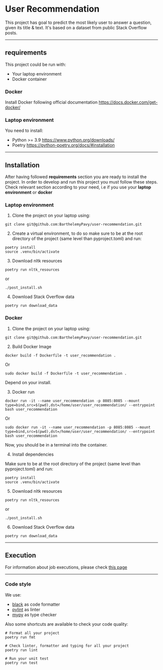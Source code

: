 # User Recommendation

This project has goal to predict the most likely user to answer a question, given its title & text.
It's based on a dataset from public Stack Overflow posts.

___
## requirements

This project could be run with:
- Your laptop environment
- Docker container
### Docker

Install Docker following official documentation https://docs.docker.com/get-docker/

### Laptop environment

You need to install:
- Python >= 3.9 https://www.python.org/downloads/
- Poetry https://python-poetry.org/docs/#installation
_____

## Installation
After having followed **requirements** section you are ready to install the project.
In order to develop and run this project you must follow these steps.
Check relevant section according to your need, i.e if you use your **laptop environment** or **docker**
### Laptop environment

1. Clone the project on your laptop using:
```
git clone git@github.com:BarthelemyPavy/user-recommendation.git
```
2. Create a virtual environment, to do so make sure to be at the root directory of the project (same level than pyproject.toml) and run:
```
poetry install
source .venv/bin/activate
```
3. Download nltk resources
```
poetry run nltk_resources
```
or
```
./post_install.sh
```
4. Download Stack Overflow data
```
poetry run download_data
```

### Docker
1. Clone the project on your laptop using:
```
git clone git@github.com:BarthelemyPavy/user-recommendation.git
```
2. Build Docker Image
```
docker build -f Dockerfile -t user_recommendation .
```
Or
```
sudo docker build -f Dockerfile -t user_recommendation .
```
Depend on your install.

3. Docker run
```
docker run -it --name user_recommendation -p 8085:8085 --mount type=bind,src=$(pwd),dst=/home/user/user_recommendation/ --entrypoint bash user_recommendation
```
Or
```
sudo docker run -it --name user_recommendation -p 8085:8085 --mount type=bind,src=$(pwd),dst=/home/user/user_recommendation/ --entrypoint bash user_recommendation
```
Now, you should be in a terminal into the container.

4. Install dependencies

Make sure to be at the root directory of the project (same level than pyproject.toml) and run:

```
poetry install
source .venv/bin/activate
```
5. Download nltk resources
```
poetry run nltk_resources
```
or
```
./post_install.sh
```

6. Download Stack Overflow data

```
poetry run download_data
```
___
## Execution

For information about job executions, please check [this page](./doc/source/content/execution.rst)

___
### Code style

We use:
-  [black](https://black.readthedocs.io/en/stable/) as code formatter
- [pylint](https://pylint.pycqa.org/en/latest/) as linter
- [mypy](https://mypy.readthedocs.io/en/stable/) as type checker


Also some shortcuts are available to check your code quality:

```
# Format all your project
poetry run fmt

# Check linter, formatter and typing for all your project
poetry run lint

# Run your unit test
poetry run test
```
